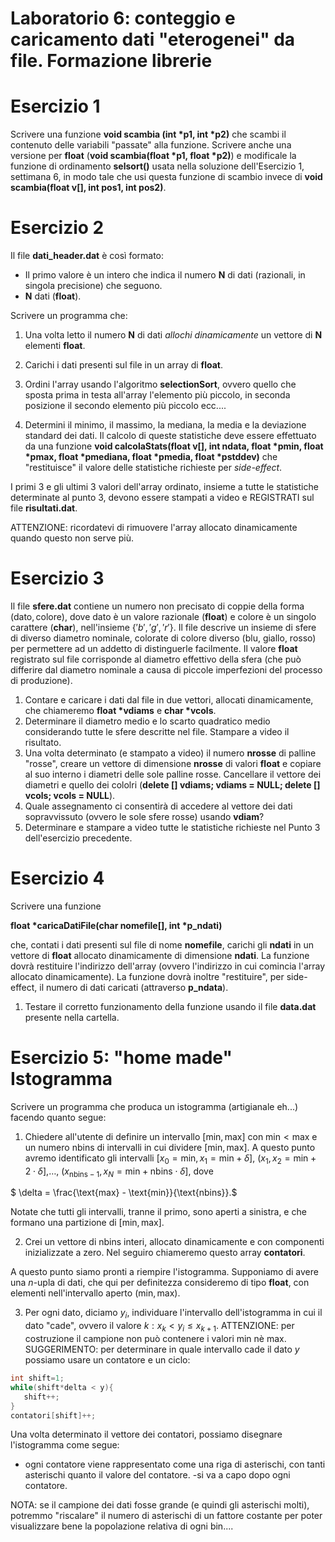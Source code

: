# Laboratorio 6: conteggio e caricamento dati "eterogenei" da file. Formazione librerie

# Esercizio 1

Scrivere una funzione __void scambia (int *p1, int *p2)__ che scambi il contenuto delle variabili "passate"  alla funzione. Scrivere anche una versione per __float__ (__void scambia(float *p1, float *p2)__) e modificale la funzione di ordinamento __selsort()__ usata nella soluzione dell'Esercizio 1, settimana 6, in modo tale che usi questa funzione di scambio invece di __void scambia(float v[], int pos1, int pos2)__.

# Esercizio 2

Il file __dati_header.dat__ è così formato:

- Il primo valore è un intero che indica il numero __N__ di dati (razionali, in singola precisione) che seguono. 
- __N__ dati (__float__).

Scrivere un programma che:

1. Una volta letto il numero __N__ di dati _allochi dinamicamente_ un vettore di __N__ elementi __float__. 

1. Carichi i dati presenti sul file in un array di __float__. 
2. Ordini l'array usando l'algoritmo __selectionSort__, ovvero quello che sposta prima in testa all'array l'elemento più piccolo, in seconda posizione il secondo elemento più piccolo ecc....
3. Determini il minimo, il massimo, la mediana, la media e la deviazione standard dei dati. Il calcolo di queste statistiche deve essere effettuato da una funzione __void calcolaStats(float v[], int ndata, float *pmin, float *pmax, float *pmediana, float *pmedia, float *pstddev)__ che "restituisce" il valore delle statistiche richieste per _side-effect_.

I primi 3 e gli ultimi 3 valori dell'array ordinato, insieme a tutte le statistiche determinate al punto 3, devono essere stampati a video e REGISTRATI sul file __risultati.dat__.

ATTENZIONE: ricordatevi di rimuovere l'array allocato dinamicamente quando questo non serve più.


# Esercizio 3

Il file __sfere.dat__ contiene un numero non precisato di coppie della forma $(\text{dato}, \text{colore})$, dove $\text{dato}$ è un valore razionale (__float__) e colore è un singolo carattere (__char__), nell'insieme $\{'b','g','r'\}$. Il file descrive un insieme di sfere di diverso diametro nominale, colorate di colore diverso (blu, giallo, rosso) per permettere ad un addetto di distinguerle facilmente. Il valore __float__ registrato sul file corrisponde al diametro effettivo della sfera (che può differire dal diametro nominale a causa di piccole imperfezioni del processo di produzione).

1. Contare e caricare i dati dal file in due vettori, allocati dinamicamente, che chiameremo __float *vdiams__ e  __char *vcols__. 
2. Determinare il diametro medio e lo scarto quadratico medio considerando tutte le sfere descritte nel file. Stampare a video il risultato.
3. Una volta determinato (e stampato a video) il numero __nrosse__ di palline "rosse", creare un vettore di dimensione __nrosse__ di valori __float__ e copiare al suo interno i diametri delle sole palline rosse. Cancellare il vettore dei diametri e quello dei cololri (__delete [] vdiams; vdiams = NULL; delete [] vcols; vcols = NULL__). 
4. Quale assegnamento ci consentirà di accedere al vettore dei dati sopravvissuto (ovvero le sole sfere rosse) usando __vdiam__?
5. Determinare e stampare a video tutte le statistiche richieste nel Punto 3 dell'esercizio precedente.


# Esercizio 4

Scrivere una funzione

__float *caricaDatiFile(char nomefile[], int *p_ndati)__

che, contati i dati presenti sul file di nome __nomefile__, carichi gli __ndati__ in un vettore di __float__ allocato dinamicamente di dimensione __ndati__. La funzione dovrà restituire l'indirizzo dell'array (ovvero l'indirizzo in cui comincia l'array allocato dinamicamente). La funzione dovrà inoltre "restituire", per side-effect, il numero di dati caricati (attraverso __p_ndata__).

1. Testare il corretto funzionamento della funzione usando il file __data.dat__ presente nella cartella.

# Esercizio 5: "home made" Istogramma
Scrivere un programma che produca un istogramma (artigianale eh...) facendo quanto segue:

1. Chiedere  all'utente di definire un intervallo $[\text{min},\text{max}]$  con $\text{min} < \text{max}$ e un numero $\text{nbins}$ di intervalli in cui dividere $[\text{min},\text{max}]$. A questo punto avremo identificato gli intervalli $[x_0 = \text{min}, x_1 = \text{min}+\delta]$, $(x_1,x_2 = \text{min}+2 \cdot \delta ]$,$\ldots$, $(x_{\text{nbins}-1},  x_N = \text{min}+ \text{nbins} \cdot \delta]$, dove



$
\delta  = \frac{\text{max} - \text{min}}{\text{nbins}}.$


 Notate che tutti gli intervalli, tranne il primo, sono aperti a sinistra, e che formano una partizione di $[\text{min},\text{max}]$.

2. Crei un vettore di $\text{nbins}$ interi, allocato dinamicamente e con componenti inizializzate a zero. Nel seguiro chiameremo questo array __contatori__.

A questo punto siamo pronti a riempire l'istogramma. Supponiamo di avere una $n$-upla di dati, che qui per definitezza consideremo di tipo __float__, con elementi nell'intervallo aperto $(\text{min},\text{max})$. 

3. Per ogni dato, diciamo $y_i$, individuare l'intervallo dell'istogramma in cui il dato "cade", ovvero il valore $k: x_k < y_i \leq x_{k+1}$.
ATTENZIONE: per costruzione il campione non può contenere  i valori $\text{min}$ nè $\text{max}$. 
SUGGERIMENTO: per determinare in quale intervallo cade il dato $y$ possiamo usare un contatore e un ciclo:

```c++
int shift=1;
while(shift*delta < y){
   shift++;
}
contatori[shift]++;
```

Una volta determinato il vettore dei contatori, possiamo disegnare l'istogramma come segue:
 - ogni contatore viene rappresentato come una riga di asterischi, con tanti asterischi quanto il valore del contatore.
 -si va a capo dopo ogni contatore.

 NOTA: se il campione dei dati fosse grande (e quindi gli asterischi molti), potremmo "riscalare" il numero di asterischi di un fattore costante per poter visualizzare bene la popolazione relativa di ogni bin....


